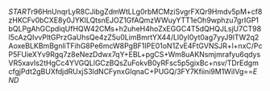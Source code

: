 $START$r96HnUnqrLyR8CJibgZdmWtLLg0rbMCMziSvgrFXQr9Hmdv5pM+cf8zHKCFv0bCXE8y0JYKlLQtsnEJOZ1GfAQmzWWuyYTT1eOh9wphzu7grIGP1bQLPgAhGCpdiqUfHQW42CMs+h2uheH4hoZxEGGC4T5dQHQJLsjU7CT98l5cAzQIvvPltGPrzGaUhsQe4zZ5u0LimBmrtYX44/Ll0yI0yt0ag7yyJ9lTW2q2AoxeBLKBmBgnliTFihG8Pe6mcW8PgBF1IPE01oN1ZvE4FtGVNSJR+l+nxC/PcP5FUieXYv9Rgq7z8eNezDdwx7qY+EBL+pgCS+Wm8uAKNsmjmrafyu6qdysVR5xavIs2tHgCc4YVGQLlGCzBQsZuFokvB0yRFsc5p5gixBc+nsv/TDrEdgmcfgjPdt2gBUXfdjdRUxjS3ldNCFynxGlqnaC+PUGQ/3FY7Kfiini9M1WiIVg==$END$